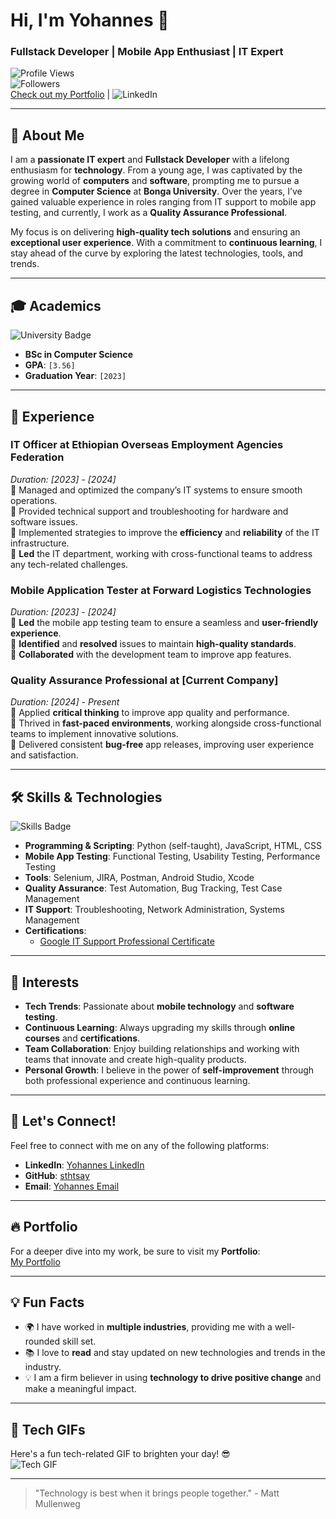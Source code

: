 # Hi, I'm **Yohannes** 👋  
### Fullstack Developer | Mobile App Enthusiast | IT Expert  

![Profile Views](https://komarev.com/ghpvc/?username=sthtsay&color=dc143c&style=for-the-badge)  
![Followers](https://img.shields.io/github/followers/sthtsay?style=social)  
[Check out my Portfolio](https://[your-portfolio-link]) | ![LinkedIn](https://img.shields.io/badge/LinkedIn-0077B5?style=for-the-badge&logo=linkedin&logoColor=white)

---

## 🚀 About Me

I am a **passionate IT expert** and **Fullstack Developer** with a lifelong enthusiasm for **technology**. From a young age, I was captivated by the growing world of **computers** and **software**, prompting me to pursue a degree in **Computer Science** at **Bonga University**. Over the years, I’ve gained valuable experience in roles ranging from IT support to mobile app testing, and currently, I work as a **Quality Assurance Professional**.

My focus is on delivering **high-quality tech solutions** and ensuring an **exceptional user experience**. With a commitment to **continuous learning**, I stay ahead of the curve by exploring the latest technologies, tools, and trends.

---

## 🎓 Academics

![University Badge](https://img.shields.io/badge/University-Bonga_University-1877F2?style=for-the-badge)  
- **BSc in Computer Science**  
- **GPA**: `[3.56]`  
- **Graduation Year**: `[2023]`

---

## 💼 Experience

### **IT Officer** at **Ethiopian Overseas Employment Agencies Federation**  
*Duration: [2023] - [2024]*  
🔹 Managed and optimized the company’s IT systems to ensure smooth operations.  
🔹 Provided technical support and troubleshooting for hardware and software issues.  
🔹 Implemented strategies to improve the **efficiency** and **reliability** of the IT infrastructure.  
🔹 **Led** the IT department, working with cross-functional teams to address any tech-related challenges.

### **Mobile Application Tester** at **Forward Logistics Technologies**  
*Duration: [2023] - [2024]*  
🔹 **Led** the mobile app testing team to ensure a seamless and **user-friendly experience**.  
🔹 **Identified** and **resolved** issues to maintain **high-quality standards**.  
🔹 **Collaborated** with the development team to improve app features.

### **Quality Assurance Professional** at **[Current Company]**  
*Duration: [2024] - Present*  
🔹 Applied **critical thinking** to improve app quality and performance.  
🔹 Thrived in **fast-paced environments**, working alongside cross-functional teams to implement innovative solutions.  
🔹 Delivered consistent **bug-free** app releases, improving user experience and satisfaction.

---

## 🛠 Skills & Technologies

![Skills Badge](https://img.shields.io/badge/Skills-IT%20Support%20%7C%20Mobile%20App%20Testing%20%7C%20QA-blueviolet?style=for-the-badge)

- **Programming & Scripting**: Python (self-taught), JavaScript, HTML, CSS  
- **Mobile App Testing**: Functional Testing, Usability Testing, Performance Testing  
- **Tools**: Selenium, JIRA, Postman, Android Studio, Xcode  
- **Quality Assurance**: Test Automation, Bug Tracking, Test Case Management  
- **IT Support**: Troubleshooting, Network Administration, Systems Management  
- **Certifications**: 
  - [Google IT Support Professional Certificate](https://www.coursera.org/professional-certificates/google-it-support)  

---

## 🌱 Interests

- **Tech Trends**: Passionate about **mobile technology** and **software testing**.  
- **Continuous Learning**: Always upgrading my skills through **online courses** and **certifications**.  
- **Team Collaboration**: Enjoy building relationships and working with teams that innovate and create high-quality products.  
- **Personal Growth**: I believe in the power of **self-improvement** through both professional experience and continuous learning.

---

## 🔗 Let's Connect!

Feel free to connect with me on any of the following platforms:

- **LinkedIn**: [Yohannes LinkedIn](https://www.linkedin.com/in/yohannesmesfin)  
- **GitHub**: [sthtsay](https://github.com/sthtsay)  
- **Email**: [Yohannes Email](mesfiny711@gmail.com)  

---

## 🔥 Portfolio

For a deeper dive into my work, be sure to visit my **Portfolio**:  
[My Portfolio](https://[your-portfolio-link])

---

## 💡 Fun Facts

- 🌍 I have worked in **multiple industries**, providing me with a well-rounded skill set.  
- 📚 I love to **read** and stay updated on new technologies and trends in the industry.  
- 💡 I am a firm believer in using **technology to drive positive change** and make a meaningful impact.

---

## 🌟 Tech GIFs

Here's a fun tech-related GIF to brighten your day! 😎  
![Tech GIF](https://media4.giphy.com/media/11KzOet1ElBDz2/giphy.gif?cid=6c09b952ufa3xxbbm0mpuadm2zaik3wjp4m9luz2ly0lyz8d&ep=v1_internal_gif_by_id&rid=giphy.gif&ct=g)

---

> "Technology is best when it brings people together." - Matt Mullenweg
